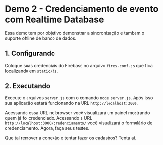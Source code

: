 # Demo 2 - Credenciamento de evento com Realtime Database
Essa demo tem por objetivo demonstrar a sincronização e também o suporte offline de banco de dados.

## 1. Configurando
Coloque suas credenciais do Firebase no arquivo `fires-conf.js` que fica localizando em `static/js`.

## 2. Executando
Execute o arquivos `server.js` com o comando `node server.js`. Após isso sua aplicação estará funcionando na URL `http://localhost:3000`.

Acessando essa URL no browser você visualizará um painel mostrando quem já foi credenciado. Acessando a URL `http://localhost:3000/credenciamento/` você visualizará o formulário de credenciamento. Agora, faça seus testes.

Que tal remover a conexão e tentar fazer os cadastros? Tenta aí.

